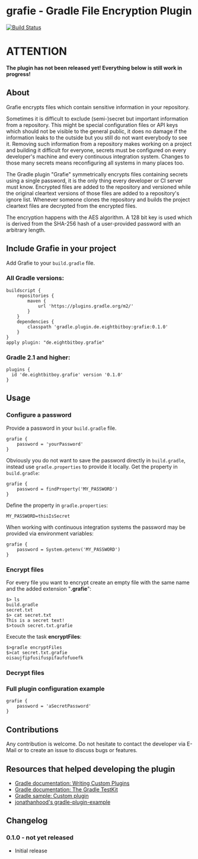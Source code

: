 # grafie - Gradle File Encryption Plugin
[![Build Status](https://travis-ci.org/EightBitBoy/grafie.svg?branch=master)](https://travis-ci.org/EightBitBoy/grafie)

# ATTENTION
**The plugin has not been released yet! Everything below is still work in progress!**

## About
Grafie encrypts files which contain sensitive information in your repository.

Sometimes it is difficult to exclude (semi-)secret but important information from a repository. This might be special configuration files or API keys which should not be visible to the general public, it does no damage if the information leaks to the outside but you still do not want everybody to see it. Removing such information from a repository makes working on a project and building it difficult for everyone, secrets must be configured on every developer's machine and every continuous integration system. Changes to those many secrets means reconfiguring all systems in many places too.

The Gradle plugin "Grafie" symmetrically encrypts files containing secrets using a single password, it is the only thing every developer or CI server must know. Encrypted files are added to the repository and versioned while the original cleartext versions of those files are added to a repository's ignore list. Whenever someone clones the repository and builds the project cleartext files are decrypted from the encrypted files.

The encryption happens with the AES algorithm. A 128 bit key is used which is derived from the SHA-256 hash of a user-provided password with an arbitrary length. 

## Include Grafie in your project
Add Grafie to your ```build.gradle``` file.

### All Gradle versions:
```
buildscript {
    repositories {
        maven {
            url 'https://plugins.gradle.org/m2/'
        }
    }
    dependencies {
        classpath 'gradle.plugin.de.eightbitboy:grafie:0.1.0'
    }
}
apply plugin: "de.eightbitboy.grafie"
```

### Gradle 2.1 and higher:
```
plugins {
  id 'de.eightbitboy.grafie' version '0.1.0'
}
```

## Usage

### Configure a password
Provide a password in your ```build.gradle``` file.
```
grafie {
    password = 'yourPassword' 
}
```
 
Obviously you do not want to save the password directly in ```build.gradle```, instead use ```gradle.properties``` to provide it locally. Get the property in ```build.gradle```:
```
grafie {
    password = findProperty('MY_PASSWORD')
}
```
Define the property in ```gradle.properties```:
```
MY_PASSWORD=thisIsSecret
```

When working with continuous integration systems the password may be provided via environment variables:
```
grafie {
    password = System.getenv('MY_PASSWORD')
}
```
  
### Encrypt files
For every file you want to encrypt create an empty file with the same name and the added extension "**.grafie**":
```
$> ls
build.gradle
secret.txt
$> cat secret.txt
This is a secret text!
$>touch secret.txt.grafie
```

Execute the task **encryptFiles**:
```
$>gradle encryptFiles
$>cat secret.txt.grafie
oisaujfipfusifuspifaufofuoefk
```
### Decrypt files

### Full plugin configuration example
```
grafie {
    password = 'aSecretPassword'
}
```

## Contributions
Any contribution is welcome. Do not hesitate to contact the developer via E-Mail or to create an issue to discuss bugs or features.

## Resources that helped developing the plugin
* [Gradle documentation: Writing Custom Plugins](https://docs.gradle.org/current/userguide/custom_plugins.html)
* [Gradle documentation: The Gradle TestKit](https://docs.gradle.org/current/userguide/test_kit.html)
* [Gradle sample: Custom plugin](https://github.com/gradle/gradle/tree/master/subprojects/docs/src/samples/customPlugin)
* [jonathanhood's gradle-plugin-example](https://github.com/jonathanhood/gradle-plugin-example)

## Changelog

### 0.1.0 - not yet released
* Initial release
